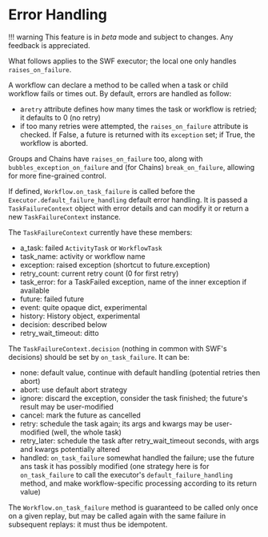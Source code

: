 Error Handling
==============

!!! warning
    This feature is in _beta_ mode and subject to changes. Any feedback is appreciated.

What follows applies to the SWF executor; the local one only handles `raises_on_failure`.

A workflow can declare a method to be called when a task or child workflow fails or times out.
By default, errors are handled as follow:

*  a`retry` attribute defines how many times the task or workflow is retried; it defaults to 0 (no retry)
* if too many retries were attempted, the `raises_on_failure` attribute is checked. If False, a future is returned with 
    its `exception` set; if True, the workflow is aborted. 

Groups and Chains have `raises_on_failure` too, along with `bubbles_exception_on_failure` and (for Chains)
`break_on_failure`, allowing for more fine-grained control.

If defined, `Workflow.on_task_failure` is called before the `Executor.default_failure_handling` default error handling. 
It is passed a `TaskFailureContext` object with error details and can modify it or return a new `TaskFailureContext` 
instance.

The `TaskFailureContext` currently have these members:

* a_task: failed `ActivityTask` or `WorkflowTask`
* task_name: activity or workflow name
* exception: raised exception (shortcut to future.exception)
* retry_count: current retry count (0 for first retry)
* task_error: for a TaskFailed exception, name of the inner exception if available
* future: failed future
* event: quite opaque dict, experimental
* history: History object, experimental
* decision: described below
* retry_wait_timeout: ditto

The `TaskFailureContext.decision` (nothing in common with SWF's decisions) should be set by `on_task_failure`. It can be:

* none: default value, continue with default handling (potential retries then abort)
* abort: use default abort strategy
* ignore: discard the exception, consider the task finished; the future's result may be user-modified
* cancel: mark the future as cancelled
* retry: schedule the task again; its args and kwargs may be user-modified (well, the whole task)
* retry_later: schedule the task after retry_wait_timeout seconds, with args and kwargs potentially altered
* handled: `on_task_failure` somewhat handled the failure; use the future ans task it has possibly modified (one
    strategy here is for `on_task_failure` to call the executor's `default_failure_handling` method, and make 
    workflow-specific processing according to its return value)

The `Workflow.on_task_failure` method is guaranteed to be called only once on a given replay, but may be called
again with the same failure in subsequent replays: it must thus be idempotent.
